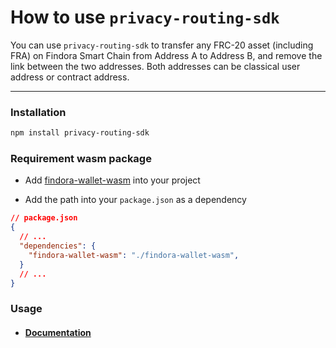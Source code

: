 # How to use `privacy-routing-sdk`

You can use `privacy-routing-sdk` to transfer any FRC-20 asset (including FRA) on Findora Smart Chain from Address A to Address B, and remove the link between the two addresses. Both addresses can be classical user address or contract address. 

---

### Installation

```bash
npm install privacy-routing-sdk
```

### Requirement wasm package

- Add [findora-wallet-wasm](https://github.com/FindoraNetwork/privacy-routing-sdk/tree/main/findora-wallet-wasm) into your project

- Add the path into your `package.json` as a dependency
```json
// package.json
{
  // ...
  "dependencies": {
    "findora-wallet-wasm": "./findora-wallet-wasm",
  }
  // ...
}
```

### Usage
- #### [Documentation](https://docs.findora.org/developers/sdks/privacy-routing-sdk)
